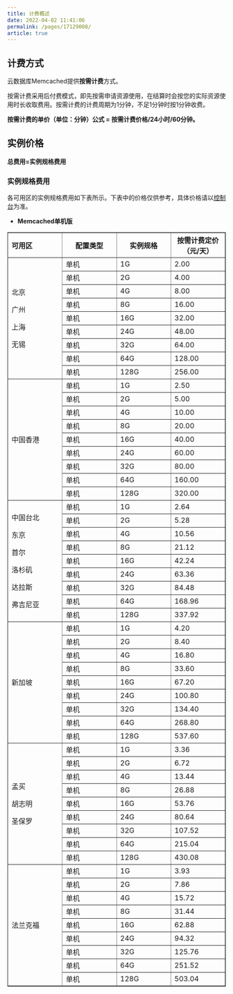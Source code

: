 ```yaml
---
title: 计费概述
date: 2022-04-02 11:41:06
permalink: /pages/17129008/
article: true
---
```


## 计费方式

云数据库Memcached提供**按需计费**方式。

按需计费采用后付费模式，即先按需申请资源使用，在结算时会按您的实际资源使用时长收取费用。按需计费的计费周期为1分钟，不足1分钟时按1分钟收费。

**按需计费的单价（单位：分钟）公式 =  按需计费价格/24小时/60分钟。**

## 实例价格

**总费用=实例规格费用**

### 实例规格费用

各可用区的实例规格费用如下表所示。下表中的价格仅供参考，具体价格请以[控制台]()为准。

- **Memcached单机版**

<table width="95%" border="1" cellpadding="2" cellspacing="1">
    <thead>
        <tr>
            <th align="left" width="25%">可用区</th>
            <th width="25%">配置类型</th>
            <th width="25%">实例规格</th>
            <th width="25%">按需计费定价（元/天）</th>
        </tr>
    </thead>
    <tbody>
         <tr>
            <td rowspan="9">
                <p>北京</p>
                <p>广州</p>
                <p>上海</p>
                <p>无锡</p>
            </td>
            <td>单机</td>
            <td>1G</td>
            <td>2.00</td>
         </tr>
         <tr>
            <td>单机</td>
            <td>2G</td>
            <td>4.00</td>
         </tr>
        <tr>
            <td>单机</td>
            <td>4G</td>
            <td>8.00</td>
         </tr>
         <tr>
            <td>单机</td>
            <td>8G</td>
            <td>16.00</td>
         </tr>
        <tr>
            <td>单机</td>
            <td>16G</td>
            <td>32.00</td>
         </tr>
        <tr>
            <td>单机</td>
            <td>24G</td>
            <td>48.00</td>
         </tr>
        <tr>
            <td>单机</td>
            <td>32G</td>
            <td>64.00</td>
         </tr>
        <tr>
            <td>单机</td>
            <td>64G</td>
            <td>128.00</td>
         </tr>
        <tr>
            <td>单机</td>
            <td>128G</td>
            <td>256.00</td>
         </tr>
         <tr>
            <td rowspan="9">
                <p>中国香港</p>
            </td>
            <td>单机</td>
            <td>1G</td>
            <td>2.50</td>
         </tr>
         <tr>
            <td>单机</td>
            <td>2G</td>
            <td>5.00</td>
         </tr>
        <tr>
            <td>单机</td>
            <td>4G</td>
            <td>10.00</td>
         </tr>
         <tr>
            <td>单机</td>
            <td>8G</td>
            <td>20.00</td>
         </tr>
        <tr>
            <td>单机</td>
            <td>16G</td>
            <td>40.00</td>
         </tr>
        <tr>
            <td>单机</td>
            <td>24G</td>
            <td>60.00</td>
         </tr>
        <tr>
            <td>单机</td>
            <td>32G</td>
            <td>80.00</td>
         </tr>
        <tr>
            <td>单机</td>
            <td>64G</td>
            <td>160.00</td>
         </tr>
        <tr>
            <td>单机</td>
            <td>128G</td>
            <td>320.00</td>
         </tr>
        <tr>
            <td rowspan="9">
                <p>中国台北</p>
                <p>东京</p>
                <p>首尔</p>
                <p>洛杉矶</p>
                <p>达拉斯</p>
                <p>弗吉尼亚</p>
            </td>
            <td>单机</td>
            <td>1G</td>
            <td>2.64</td>
         </tr>
         <tr>
            <td>单机</td>
            <td>2G</td>
            <td>5.28</td>
         </tr>
        <tr>
            <td>单机</td>
            <td>4G</td>
            <td>10.56</td>
         </tr>
         <tr>
            <td>单机</td>
            <td>8G</td>
            <td>21.12</td>
         </tr>
        <tr>
            <td>单机</td>
            <td>16G</td>
            <td>42.24</td>
         </tr>
        <tr>
            <td>单机</td>
            <td>24G</td>
            <td>63.36</td>
         </tr>
        <tr>
            <td>单机</td>
            <td>32G</td>
            <td>84.48</td>
         </tr>
        <tr>
            <td>单机</td>
            <td>64G</td>
            <td>168.96</td>
         </tr>
        <tr>
            <td>单机</td>
            <td>128G</td>
            <td>337.92</td>
         </tr>
        <tr>
            <td rowspan="9">
                <p>新加坡</p>
            </td>
            <td>单机</td>
            <td>1G</td>
            <td>4.20</td>
         </tr>
         <tr>
            <td>单机</td>
            <td>2G</td>
            <td>8.40</td>
         </tr>
        <tr>
            <td>单机</td>
            <td>4G</td>
            <td>16.80</td>
         </tr>
         <tr>
            <td>单机</td>
            <td>8G</td>
            <td>33.60</td>
         </tr>
        <tr>
            <td>单机</td>
            <td>16G</td>
            <td>67.20</td>
         </tr>
        <tr>
            <td>单机</td>
            <td>24G</td>
            <td>100.80</td>
         </tr>
        <tr>
            <td>单机</td>
            <td>32G</td>
            <td>134.40</td>
         </tr>
        <tr>
            <td>单机</td>
            <td>64G</td>
            <td>268.80</td>
         </tr>
        <tr>
            <td>单机</td>
            <td>128G</td>
            <td>537.60</td>
         </tr>
        <tr>
            <td rowspan="9">
                <p>孟买</p>
                <p>胡志明</p>
                <p>圣保罗</p>
            </td>
            <td>单机</td>
            <td>1G</td>
            <td>3.36</td>
         </tr>
         <tr>
            <td>单机</td>
            <td>2G</td>
            <td>6.72</td>
         </tr>
        <tr>
            <td>单机</td>
            <td>4G</td>
            <td>13.44</td>
         </tr>
         <tr>
            <td>单机</td>
            <td>8G</td>
            <td>26.88</td>
         </tr>
        <tr>
            <td>单机</td>
            <td>16G</td>
            <td>53.76</td>
         </tr>
        <tr>
            <td>单机</td>
            <td>24G</td>
            <td>80.64</td>
         </tr>
        <tr>
            <td>单机</td>
            <td>32G</td>
            <td>107.52</td>
         </tr>
        <tr>
            <td>单机</td>
            <td>64G</td>
            <td>215.04</td>
         </tr>
        <tr>
            <td>单机</td>
            <td>128G</td>
            <td>430.08</td>
         </tr>
         <tr>
            <td rowspan="9">
                <p>法兰克福</p>
            </td>
            <td>单机</td>
            <td>1G</td>
            <td>3.93</td>
         </tr>
         <tr>
            <td>单机</td>
            <td>2G</td>
            <td>7.86</td>
         </tr>
        <tr>
            <td>单机</td>
            <td>4G</td>
            <td>15.72</td>
         </tr>
         <tr>
            <td>单机</td>
            <td>8G</td>
            <td>31.44</td>
         </tr>
        <tr>
            <td>单机</td>
            <td>16G</td>
            <td>62.88</td>
         </tr>
        <tr>
            <td>单机</td>
            <td>24G</td>
            <td>94.32</td>
         </tr>
        <tr>
            <td>单机</td>
            <td>32G</td>
            <td>125.76</td>
         </tr>
        <tr>
            <td>单机</td>
            <td>64G</td>
            <td>251.52</td>
         </tr>
        <tr>
            <td>单机</td>
            <td>128G</td>
            <td>503.04</td>
         </tr>
    </tbody>
</table>

